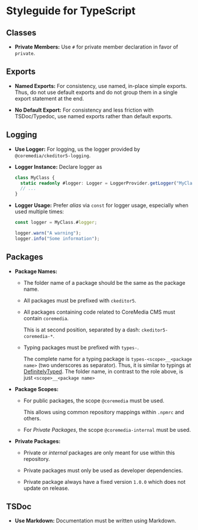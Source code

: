 # Styleguide for TypeScript

## Classes

* **Private Members:** Use `#` for private member declaration in favor of
  `private`.

## Exports

* **Named Exports:** For consistency, use named, in-place simple exports. Thus,
  do not use default exports and do not group them in a single export statement
  at the end.

* **No Default Export:** For consistency and less friction with TSDoc/Typedoc,
  use named exports rather than default exports.

## Logging

* **Use Logger:** For logging, us the logger provided by
  `@coremedia/ckeditor5-logging`.

* **Logger Instance:** Declare logger as

  ```typescript
  class MyClass {
    static readonly #logger: Logger = LoggerProvider.getLogger("MyClass");
    // ...
  }
  ```

* **Logger Usage:** Prefer _alias_ via `const` for logger usage, especially when
  used multiple times:

  ```typescript
  const logger = MyClass.#logger;

  logger.warn("A warning");
  logger.info("Some information");
  ```

## Packages

* **Package Names:**

  * The folder name of a package should be the same as the package name.

  * All packages must be prefixed with `ckeditor5`.

  * All packages containing code related to CoreMedia CMS must contain
    `coremedia`.

    This is at second position, separated by a dash: `ckeditor5-coremedia-*`.

  * Typing packages must be prefixed with `types-`.

    The complete name for a typing package is `types-<scope>__<package name>`
    (two underscores as separator).
    Thus, it is similar to typings at [DefinitelyTyped][]. The folder name,
    in contrast to the role above, is just `<scope>__<package name>`

* **Package Scopes:**

  * For public packages, the scope `@coremedia` must be used.

    This allows using common repository mappings within `.npmrc` and others.

  * For _Private Packages_, the scope `@coremedia-internal` must be used.

* **Private Packages:**

  * Private or _internal_ packages are only meant for use within this
    repository.

  * Private packages must only be used as developer dependencies.

  * Private package always have a fixed version `1.0.0` which does not update on
    release.

## TSDoc

* **Use Markdown:** Documentation must be written using Markdown.

<!--
--------------------------------------------------------------------------------
References
--------------------------------------------------------------------------------
-->

[DefinitelyTyped]:
  <https://github.com/DefinitelyTyped/DefinitelyTyped>
  "DefinitelyTyped/DefinitelyTyped: The repository for high quality TypeScript type definitions."
